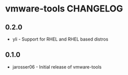 vmware-tools CHANGELOG
======================

0.2.0
-----
- yli - Support for RHEL and RHEL based distros

0.1.0
-----
- jarosser06 - Initial release of vmware-tools
